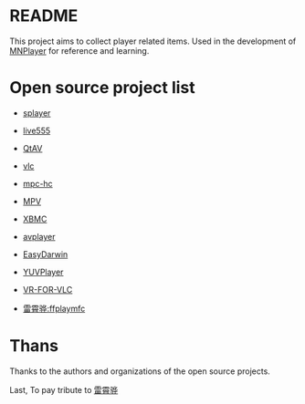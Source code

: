 # README
 This project aims to collect player related items. Used in the development of [MNPlayer](http://asia.mn) for reference and learning.

# Open source project list

 * [splayer](https://github.com/tomasen/splayer)
 * [live555](https://github.com/rgaufman/live555)
 * [QtAV](https://github.com/wang-bin/QtAV.git)
 * [vlc](https://github.com/videolan/vlc.git)
 * [mpc-hc](https://github.com/mpc-hc/mpc-hc.git)
 * [MPV](https://github.com/mpv-player/mpv.git)
 * [XBMC](https://github.com/xbmc/xbmc.git)
 * [avplayer](https://github.com/avplayer/avplayer.git)
 * [EasyDarwin](https://github.com/EasyDarwin)
 
 * [YUVPlayer](https://github.com/latelee/YUVPlayer.git)
 * [VR-FOR-VLC](https://github.com/MSHoloLens/VR-for-VLC.git)
 * [雷霄骅:ffplaymfc](https://github.com/leixiaohua1020/ffplaymfc.git)
 
 
# Thans

 Thanks to the authors and organizations of the open source projects.
 
 Last, To pay tribute to [雷霄骅](http://blog.csdn.net/leixiaohua1020)
 